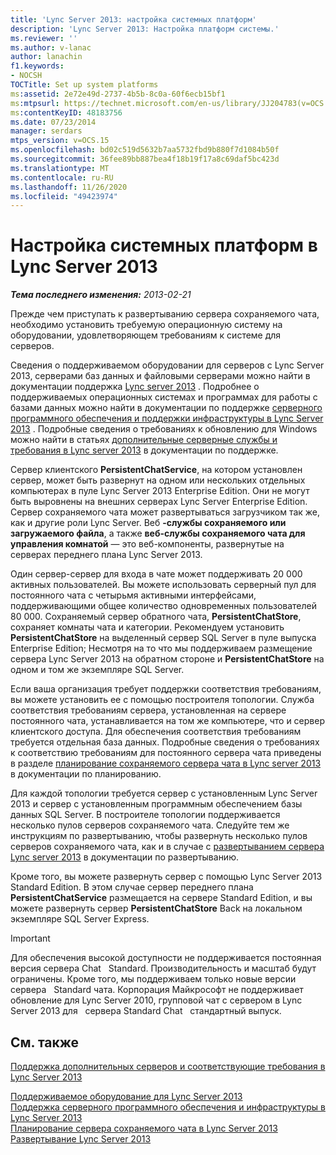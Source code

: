 ```yaml
---
title: 'Lync Server 2013: настройка системных платформ'
description: 'Lync Server 2013: Настройка платформ системы.'
ms.reviewer: ''
ms.author: v-lanac
author: lanachin
f1.keywords:
- NOCSH
TOCTitle: Set up system platforms
ms:assetid: 2e72e49d-2737-4b5b-8c0a-60f6ecb15bf1
ms:mtpsurl: https://technet.microsoft.com/en-us/library/JJ204783(v=OCS.15)
ms:contentKeyID: 48183756
ms.date: 07/23/2014
manager: serdars
mtps_version: v=OCS.15
ms.openlocfilehash: bd02c519d5632b7aa5732fbd9b880f7d1084b50f
ms.sourcegitcommit: 36fee89bb887bea4f18b19f17a8c69daf5bc423d
ms.translationtype: MT
ms.contentlocale: ru-RU
ms.lasthandoff: 11/26/2020
ms.locfileid: "49423974"
---
```

# <a name="set-up-system-platforms-in-lync-server-2013"></a>Настройка системных платформ в Lync Server 2013

<div data-xmlns="http://www.w3.org/1999/xhtml">

<div class="topic" data-xmlns="http://www.w3.org/1999/xhtml" data-msxsl="urn:schemas-microsoft-com:xslt" data-cs="https://msdn.microsoft.com/">

<div data-asp="https://msdn2.microsoft.com/asp">



</div>

<div id="mainSection">

<div id="mainBody">

<span> </span>

_**Тема последнего изменения:** 2013-02-21_

Прежде чем приступать к развертыванию сервера сохраняемого чата, необходимо установить требуемую операционную систему на оборудовании, удовлетворяющем требованиям к системе для серверов.

Сведения о поддерживаемом оборудовании для серверов с Lync Server 2013, серверами баз данных и файловыми серверами можно найти в документации поддержка [Lync server 2013](lync-server-2013-supported-hardware.md) . Подробнее о поддерживаемых операционных системах и программах для работы с базами данных можно найти в документации по поддержке [серверного программного обеспечения и поддержки инфраструктуры в Lync Server 2013](lync-server-2013-server-software-and-infrastructure-support.md) . Подробные сведения о требованиях к обновлению для Windows можно найти в статьях [дополнительные серверные службы и требования в Lync server 2013](lync-server-2013-additional-server-support-and-requirements.md) в документации по поддержке.

Сервер клиентского **PersistentChatService**, на котором установлен сервер, может быть развернут на одном или нескольких отдельных компьютерах в пуле Lync Server 2013 Enterprise Edition. Они не могут быть выровнены на внешних серверах Lync Server Enterprise Edition. Сервер сохраняемого чата может развертываться загрузчиком так же, как и другие роли Lync Server. Веб **-службы сохраняемого или загружаемого файла**, а также **веб-службы сохраняемого чата для управления комнатой** — это веб-компоненты, развернутые на серверах переднего плана Lync Server 2013.

Один сервер-сервер для входа в чате может поддерживать 20 000 активных пользователей. Вы можете использовать серверный пул для постоянного чата с четырьмя активными интерфейсами, поддерживающими общее количество одновременных пользователей 80 000. Сохраняемый сервер обратного чата, **PersistentChatStore**, сохраняет комнаты чата и категории. Рекомендуем установить **PersistentChatStore** на выделенный сервер SQL Server в пуле выпуска Enterprise Edition; Несмотря на то что мы поддерживаем размещение сервера Lync Server 2013 на обратном стороне и **PersistentChatStore** на одном и том же экземпляре SQL Server.

Если ваша организация требует поддержки соответствия требованиям, вы можете установить ее с помощью построителя топологии. Служба соответствия требованиям сервера, установленная на сервере постоянного чата, устанавливается на том же компьютере, что и сервер клиентского доступа. Для обеспечения соответствия требованиям требуется отдельная база данных. Подробные сведения о требованиях к соответствию требованиям для постоянного сервера чата приведены в разделе [планирование сохраняемого сервера чата в Lync server 2013](lync-server-2013-planning-for-persistent-chat-server.md) в документации по планированию.

Для каждой топологии требуется сервер с установленным Lync Server 2013 и сервер с установленным программным обеспечением базы данных SQL Server. В построителе топологии поддерживается несколько пулов серверов сохраняемого чата. Следуйте тем же инструкциям по развертыванию, чтобы развернуть несколько пулов серверов сохраняемого чата, как и в случае с [развертыванием сервера Lync server 2013](lync-server-2013-deploying-lync-server.md) в документации по развертыванию.

Кроме того, вы можете развернуть сервер с помощью Lync Server 2013 Standard Edition. В этом случае сервер переднего плана **PersistentChatService** размещается на сервере Standard Edition, и вы можете развернуть сервер **PersistentChatStore** Back на локальном экземпляре SQL Server Express.

<div>


> [!IMPORTANT]  
> Для обеспечения высокой доступности не поддерживается постоянная версия сервера Chat &nbsp; Standard. Производительность и масштаб будут ограничены. Кроме того, мы поддерживаем только новые версии сервера &nbsp; Standard чата. Корпорация Майкрософт не поддерживает обновление для Lync Server 2010, групповой чат с сервером в Lync Server 2013 для &nbsp; сервера Standard Chat &nbsp; стандартный выпуск.



</div>

<div>

## <a name="see-also"></a>См. также


[Поддержка дополнительных серверов и соответствующие требования в Lync Server 2013](lync-server-2013-additional-server-support-and-requirements.md)  


[Поддерживаемое оборудование для Lync Server 2013](lync-server-2013-supported-hardware.md)  
[Поддержка серверного программного обеспечения и инфраструктуры в Lync Server 2013](lync-server-2013-server-software-and-infrastructure-support.md)  
[Планирование сервера сохраняемого чата в Lync Server 2013](lync-server-2013-planning-for-persistent-chat-server.md)  
[Развертывание Lync Server 2013](lync-server-2013-deploying-lync-server.md)  
  

</div>

</div>

<span> </span>

</div>

</div>

</div>


